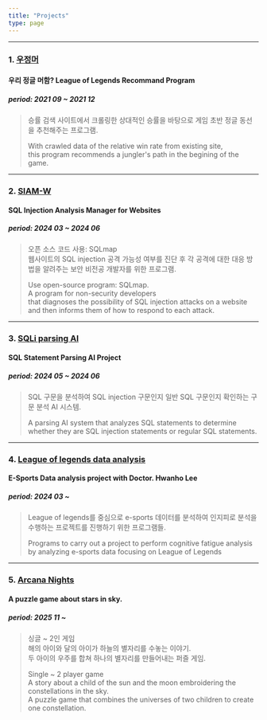 ```yaml
---
title: "Projects"
type: page
---
```

---
### 1. [우정머](/projects/lrp/)
#### 우리 정글 머함? League of Legends Recommand Program
##### period: 2021 09 ~ 2021 12

> 승률 검색 사이트에서 크롤링한 상대적인 승률을 바탕으로 게임 초반 정글 동선을 추천해주는 프로그램.
>
> With crawled data of the relative win rate from existing site,  
> this program recommends a jungler's path in the begining of the game.

---

### 2. [SIAM-W](/projects/siam-w/)
#### SQL Injection Analysis Manager for Websites
##### period: 2024 03 ~ 2024 06

> 오픈 소스 코드 사용: SQLmap  
> 웹사이트의 SQL injection 공격 가능성 여부를 진단 후 각 공격에 대한 대응 방법을 알려주는 보안 비전공 개발자를 위한 프로그램.
> 
> Use open-source program: SQLmap.  
> A program for non-security developers  
> that diagnoses the possibility of SQL injection attacks on a website  
> and then informs them of how to respond to each attack.  

---

### 3. [SQLi parsing AI](/projects/sqli-parsing-ai/)
#### SQL Statement Parsing AI Project
##### period: 2024 05 ~ 2024 06

> SQL 구문을 분석하여 SQL injection 구문인지 일반 SQL 구문인지 확인하는 구문 분석 AI 시스템.
> 
> A parsing AI system that analyzes SQL statements
> to determine whether they are SQL injection statements or regular SQL statements.

---

### 4. [League of legends data analysis](/projects/lda/)
#### E-Sports Data analysis project with Doctor. Hwanho Lee
##### period: 2024 03 ~

> League of legends를 중심으로 e-sports 데이터를 분석하여
> 인지피로 분석을 수행하는 프로젝트를 진행하기 위한 프로그램들.
>
> Programs to carry out a project to perform cognitive fatigue analysis
> by analyzing e-sports data focusing on League of Legends

---

### 5. [Arcana Nights](/projects/arcananights/)
#### A puzzle game about stars in sky.
##### period: 2025 11 ~

> 싱글 ~ 2인 게임  
> 해의 아이와 달의 아이가 하늘의 별자리를 수놓는 이야기.  
> 두 아이의 우주를 합쳐 하나의 별자리를 만들어내는 퍼즐 게임.  
> 
> Single ~ 2 player game  
> A story about a child of the sun and the moon embroidering the constellations in the sky.  
> A puzzle game that combines the universes of two children to create one constellation.
